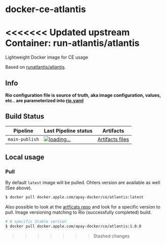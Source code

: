 # docker-ce-atlantis
<<<<<<< Updated upstream
Container: run-atlantis/atlantis
=======

Lightweight Docker image for CE usage

Based on [runatlantis/atlantis](https://github.com/runatlantis/atlantis).

## Info

__Rio configuration file is source of truth, aka image configuration, values, etc.. are parameterized into [rio.yaml](./rio.yaml)__

## Build Status

| Pipeline | Last Pipeline status | Artifacts
| -------- | ----- | -------  
| `main-publish` | [![loading...][2]][1] | [Artifacts files](https://artifacts.apple.com/docker-apple/apay-docker/ce/atlantis/)


[1]: https://rio.apple.com/projects/applepay--docker-ce-atlantis
[2]: https://badges.pie.apple.com/badges/rio?p=applepay-docker-ce-atlantis&s=applepay-docker-ce-atlantis-main-publish
## Local usage
### Pull

By default `latest` image will be pulled. Ohters version are available as well (See above).

```sh
$ docker pull docker.apple.com/apay-docker/ce/atlantis:latest
```

Also possible to look at the [artficats repo](https://artifacts.apple.com/docker-apple/apay-docker/ce/atlantis/) and look for a specific version to pull. Image versioning matching to Rio (successfully completed) build.

```sh
# A specific Stable version
$ docker pull docker.apple.com/apay-docker/ce/atlantis:1.0.0

```
>>>>>>> Stashed changes
